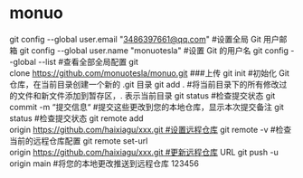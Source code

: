 # monuo
git config --global user.email "3486397661@qq.com" #设置全局 Git 用户邮箱
git config --global user.name "monuotesla" #设置 Git 的用户名
git config --global --list #查看全部全局配置
git clone https://github.com/monuotesla/monuo.git
###上传
git init #初始化 Git 仓库，在当前目录创建一个新的 .git 目录
git add . #将当前目录下的所有修改过的文件和新文件添加到暂存区，. 表示当前目录
git status #检查提交状态
git commit -m “提交信息“ #提交这些更改到您的本地仓库，显示本次提交备注
git status #检查提交状态
git remote add origin https://github.com/haixiagu/xxx.git #设置远程仓库
git remote -v #检查当前的远程仓库配置
git remote set-url origin https://github.com/haixiagu/xxx.git #更新远程仓库 URL
git push -u origin main #将您的本地更改推送到远程仓库
123456